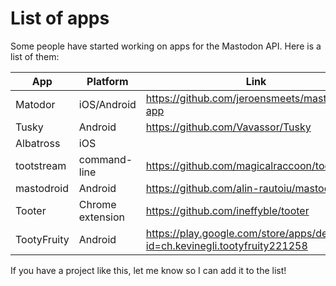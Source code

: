 List of apps
============

Some people have started working on apps for the Mastodon API. Here is a list of them:

|App|Platform|Link|Developer(s)|
|---|--------|----|------------|
|Matodor|iOS/Android|<https://github.com/jeroensmeets/mastodon-app>|[@jeroensmeets@mastodon.social](https://mastodon.social/users/jeroensmeets)|
|Tusky|Android|<https://github.com/Vavassor/Tusky>|[@Vavassor@mastodon.social](https://mastodon.social/users/Vavassor)|
|Albatross|iOS||[@goldie_ice@mastodon.social](https://mastodon.social/users/goldie_ice)|
|tootstream|command-line|<https://github.com/magicalraccoon/tootstream>|[@Raccoon@mastodon.social](https://mastodon.social/users/Raccoon)|
|mastodroid|Android|<https://github.com/alin-rautoiu/mastodroid>||
|Tooter|Chrome extension|<https://github.com/ineffyble/tooter>|[@effy@mastodon.social](https://mastodon.social/users/effy)|
|TootyFruity|Android|<https://play.google.com/store/apps/details?id=ch.kevinegli.tootyfruity221258>|[@eggplant@mastodon.social](https://mastodon.social/users/eggplant)|
If you have a project like this, let me know so I can add it to the list!
